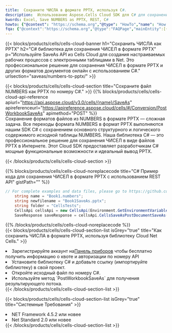 ```yaml
---
title:  Сохраните ЧИСЛА в формате PPTX, используя C#.
description:  Использование Aspose.Cells Cloud SDK для C# для сохранения файла формата NUMBERS в формате PPTX.
kwords: Excel, Save NUMBERS as PPTX, REST, C#
howto: {"@context": "https://schema.org","@type": "HowTo","name": "How to save NUMBERS as PPTX using the Cells Cloud Net library.","description": "How to save NUMBERS as PPTX using the Cells Cloud Net library.","image": {"@type": "ImageObject"},"url": "/net/saveas/numbers-to-pptx/","step": [{ "@type": "HowToStep","name": "How to save NUMBERS as PPTX using the Cells Cloud Net library. step 1", "image": {"@type": "ImageObject",},"url": "/net/saveas/numbers-to-pptx/","text": "Register an account at <a href='https://dashboard.aspose.cloud/'>Dashboard</a> to get free API quota & authorization details",},{ "@type": "HowToStep","name": "How to save NUMBERS as PPTX using the Cells Cloud Net library. step 1", "image": {"@type": "ImageObject",},"url": "/net/saveas/numbers-to-pptx/","text": "Install C# library and add the reference (import the library) to your project.",},{ "@type": "HowToStep","name": "How to save NUMBERS as PPTX using the Cells Cloud Net library. step 1", "image": {"@type": "ImageObject",},"url": "/net/saveas/numbers-to-pptx/","text": "Open the source file in C#",},{ "@type": "HowToStep","name": "How to save NUMBERS as PPTX using the Cells Cloud Net library. step 1", "image": {"@type": "ImageObject",},"url": "/net/saveas/numbers-to-pptx/","text": "Use the `PostWorkbookSaveAs` method to retrieve the resulting stream.",}, ],"supply": {"@type": "HowToSupply","name": "document"},"tool": [{"@type": "HowToTool","name": "Visual Studio, Visual Studio Code, Rider"},{"@type": "HowToTool","name": "Aspose Cells"}],"totalTime": "PT6M"}
fqa: {"@context":"https://schema.org","@type":"FAQPage","mainEntity":[{"@type":"Question","name":"Why save file as other formats file in C# using REST API?","acceptedAnswer":{"@type":"Answer","text":"Documents are encoded in many ways, and some files may be incompatible with the software you use. To open and read such files, just save them as appropriate file formats.<br/><ol><li>Install .NET SDK and add the reference (import the library) to your project.</li><li>Open the source file in C# using REST API.</li><li>Call the PostWorkbookSaveAsRequest() method, passing an output filename with required extension.</li><li>Get the result of save as a separate file.</li></ol>"}},{"@type":"Question","name":"What file formats can I save as with your C# library?","acceptedAnswer":{"@type":"Answer","text":"We support a variety of file formats for conversion using .NET library, including XLSX, Excel, xls , PDF, CSV, HTML, Markdown, XML, PNG, JPG, TIFF, Json, TXT and many more."}},{"@type":"Question","name":"What is the maximum allowed file size for conversion using this .NET library?","acceptedAnswer":{"@type":"Answer","text":"There are no file size limits for format conversions using .NET library."}}]}
---
```

{{< blocks/products/cells/cells-cloud-banner h1="Сохранить ЧИСЛА как PPTX" h2="C# библиотека для сохранения ЧИСЕЛ в формате PPTX" p="Используйте SaveAs API из Cells Cloud для создания настраиваемых рабочих процессов с электронными таблицами в Net. Это профессиональное решение для сохранения ЧИСЕЛ в формате PPTX и других форматов документов онлайн с использованием C#." urlsection="saveas/numbers-to-pptx/" >}}

{{< blocks/products/cells/cells-cloud-section title="Сохраните файл NUMBERS как PPTX по номеру C#." >}}
{{% blocks/products/cells/cells-cloud-api-reference apiurl="https://api.aspose.cloud/v3.0/cells/{name}/SaveAs" apireferenceurl="https://apireference.aspose.cloud/cells/#/Conversion/PostWorkbookSaveAs" apimethod="POST" %}}
<br/>
Сохранение форматов файлов из NUMBERS в формате PPTX — сложная задача. Все переходы формата NUMBERS в формат PPTX выполняются нашим SDK C# с сохранением основного структурного и логического содержимого исходной таблицы NUMBERS. Наша библиотека C# — это профессиональное решение для сохранения ЧИСЕЛ в виде файлов PPTX в Интернете. Этот Cloud SDK предоставляет разработчикам C# мощные функциональные возможности и идеальный вывод PPTX.

{{< /blocks/products/cells/cells-cloud-section >}}

{{% blocks/products/cells/cells-cloud-noreplacecode title="C# Пример кода для сохранения ЧИСЕЛ в формате PPTX с использованием REST API" gistPath="" %}}
  
```cs
// For complete examples and data files, please go to https://github.com/aspose-cells-cloud/aspose-cells-cloud-dotnet/
    string name = "Book1.numbers";
    string newfilename = "Book1SaveAs.pptx";
    string folder = "CellsTests";
    CellsApi cellsApi = new CellsApi(Environment.GetEnvironmentVariable("ProductClientId"), Environment.GetEnvironmentVariable("ProductClientSecret"));
    SaveResponse saveResponse = cellsApi.CellsSaveAsPostDocumentSaveAs(name, null, newfilename, null,null,folder);
```
  
{{% /blocks/products/cells/cells-cloud-noreplacecode %}}
<br/>
{{< blocks/products/cells/cells-cloud-section-list isGrey="true" title="Как сохранить ЧИСЛА в формате PPTX, используя библиотеку Cloud Net Cells." >}}
<li> Зарегистрируйте аккаунт на<a href="https://dashboard.aspose.cloud/">Панель приборов</a> чтобы бесплатно получить информацию о квоте и авторизации по номеру API</li>
<li>Установите библиотеку C# и добавьте ссылку (импортируйте библиотеку) в свой проект.</li>
<li>Откройте исходный файл по номеру C#.</li>
<li>Используйте метод `PostWorkbookSaveAs` для получения результирующего потока.</li>
{{< /blocks/products/cells/cells-cloud-section-list >}}

{{< blocks/products/cells/cells-cloud-section-list isGrey="true" title="Системные Требования" >}}
<li>NET Framework 4.5.2 или новее</li>
<li>Net Standard 2.0 или новее</li>
{{< /blocks/products/cells/cells-cloud-section-list >}}
